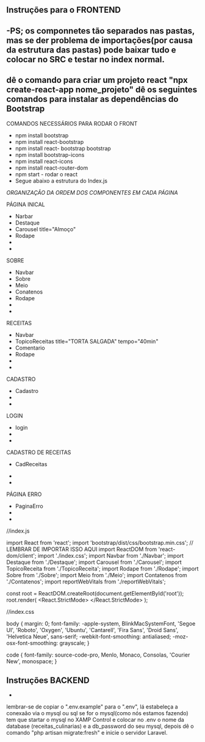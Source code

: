 Instruções para o FRONTEND
-
-PS; os componnetes tão separados nas pastas, mas se der problema de importações(por causa da estrutura das pastas) pode baixar tudo e colocar no SRC  e testar no index normal.
-
dê o comando para criar um projeto react "npx create-react-app nome_projeto"
dê os seguintes comandos para instalar as dependências do Bootstrap
-
COMANDOS NECESSÁRIOS PARA RODAR O FRONT
  - npm install bootstrap    
  - npm install react-bootstrap
  - npm install react- bootstrap bootstrap
  - npm install bootstrap-icons
  - npm install react-icons
  - npm install react-router-dom
  - npm start - rodar o react
- Segue abaixo a estrutura do Index.js

*ORGANIZAÇÃO DA ORDEM DOS COMPONENTES EM CADA PÁGINA*

PÁGINA INICAL
  - Narbar
  - Destaque
  - Carousel title="Almoço"
  - Rodape
-
-   
SOBRE
  - Navbar
  - Sobre
  - Meio
  - Conatenos
  - Rodape
-
-   
RECEITAS
  - Navbar
  - TopicoReceitas title="TORTA SALGADA" tempo="40min"
  - Comentario
  - Rodape
-
-   
CADASTRO
  - Cadastro
-
-   
LOGIN
  - login
-
-   
CADASTRO DE RECEITAS
  - CadReceitas
    
-
-

PÁGINA ERRO
  - PaginaErro
-   
-
//index.js

import React from 'react';
import 'bootstrap/dist/css/bootstrap.min.css'; // LEMBRAR DE IMPORTAR ISSO AQUI
import ReactDOM from 'react-dom/client';
import './index.css';
import Navbar from './Navbar';
import Destaque from './Destaque';
import Carousel from './Carousel';
import TopicoReceita from './TopicoReceita';
import Rodape from './Rodape';
import Sobre from './Sobre';
import Meio from './Meio';
import Contatenos from './Contatenos';
import reportWebVitals from './reportWebVitals';

const root = ReactDOM.createRoot(document.getElementById('root'));
root.render(
  <React.StrictMode>
    <Navbar />
    <Sobre />
    <Meio />
    <Contatenos />
    <Rodape />
  </React.StrictMode>
);



//index.css



body {
  margin: 0;
  font-family: -apple-system, BlinkMacSystemFont, 'Segoe UI', 'Roboto', 'Oxygen',
    'Ubuntu', 'Cantarell', 'Fira Sans', 'Droid Sans', 'Helvetica Neue',
    sans-serif;
  -webkit-font-smoothing: antialiased;
  -moz-osx-font-smoothing: grayscale;
}

code {
  font-family: source-code-pro, Menlo, Monaco, Consolas, 'Courier New',
    monospace;
}




Instruções BACKEND
-
-
lembrar-se de copiar o ".env.example" para o ".env", lá estabeleça a conexaão via o mysql ou sql
se for o mysql(como nós estamos fazendo) tem que startar o mysql no XAMP Control e colocar no .env o nome da database
(receitas_culinarias) e a db_password do seu mysql, depois dê o comando "php artisan migrate:fresh" e inicie o servidor Laravel.
